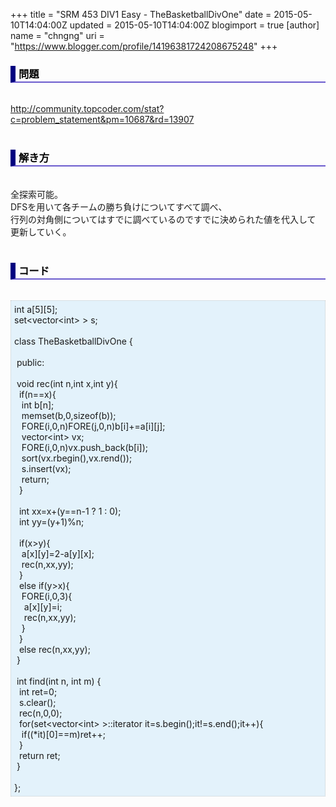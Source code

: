 +++
title = "SRM 453 DIV1 Easy - TheBasketballDivOne"
date = 2015-05-10T14:04:00Z
updated = 2015-05-10T14:04:00Z
blogimport = true 
[author]
	name = "chngng"
	uri = "https://www.blogger.com/profile/14196381724208675248"
+++

<div dir="ltr" style="text-align: left;" trbidi="on"><h3 style="border-bottom: 2px solid slateblue; border-left: 8px solid navy; color: black; padding: 0px 0px 1px 5px;">問題 <br /></h3><br /><a href="http://community.topcoder.com/stat?c=problem_statement&amp;pm=10687&amp;rd=13907" target="_blank">http://community.topcoder.com/stat?c=problem_statement&amp;pm=10687&amp;rd=13907</a><br /><br /><h3 style="border-bottom: 2px solid slateblue; border-left: 8px solid navy; color: black; padding: 0px 0px 1px 5px;">解き方 </h3><br />全探索可能。<br />DFSを用いて各チームの勝ち負けについてすべて調べ、<br />行列の対角側についてはすでに調べているのですでに決められた値を代入して<br />更新していく。<br /><br /><h3 style="border-bottom: 2px solid slateblue; border-left: 8px solid navy; color: black; padding: 0px 0px 1px 5px;">コード </h3><br /><div style="background-color: #e3f2fb; border: 1px dotted #CCCCCC; padding: 5px;">int a[5][5];<br />set&lt;vector&lt;int&gt; &gt; s;<br /><br />class TheBasketballDivOne {<br /><br /><span class="Apple-tab-span" style="white-space: pre;"> </span>public:<br /><br /><span class="Apple-tab-span" style="white-space: pre;"> </span>void rec(int n,int x,int y){<br /><span class="Apple-tab-span" style="white-space: pre;">  </span>if(n==x){<br /><span class="Apple-tab-span" style="white-space: pre;">   </span>int b[n];<br /><span class="Apple-tab-span" style="white-space: pre;">   </span>memset(b,0,sizeof(b));<br /><span class="Apple-tab-span" style="white-space: pre;">   </span>FORE(i,0,n)FORE(j,0,n)b[i]+=a[i][j];<br /><span class="Apple-tab-span" style="white-space: pre;">   </span>vector&lt;int&gt; vx;<br /><span class="Apple-tab-span" style="white-space: pre;">   </span>FORE(i,0,n)vx.push_back(b[i]);<br /><span class="Apple-tab-span" style="white-space: pre;">   </span>sort(vx.rbegin(),vx.rend());<br /><span class="Apple-tab-span" style="white-space: pre;">   </span>s.insert(vx);<br /><span class="Apple-tab-span" style="white-space: pre;">   </span>return;<br /><span class="Apple-tab-span" style="white-space: pre;">  </span>}<br /><br /><span class="Apple-tab-span" style="white-space: pre;">  </span>int xx=x+(y==n-1 ? 1 : 0);<br /><span class="Apple-tab-span" style="white-space: pre;">  </span>int yy=(y+1)%n;<br /><br /><span class="Apple-tab-span" style="white-space: pre;">  </span>if(x&gt;y){<br /><span class="Apple-tab-span" style="white-space: pre;">   </span>a[x][y]=2-a[y][x];<br /><span class="Apple-tab-span" style="white-space: pre;">   </span>rec(n,xx,yy);<br /><span class="Apple-tab-span" style="white-space: pre;">  </span>}<br /><span class="Apple-tab-span" style="white-space: pre;">  </span>else if(y&gt;x){<br /><span class="Apple-tab-span" style="white-space: pre;">   </span>FORE(i,0,3){<br /><span class="Apple-tab-span" style="white-space: pre;">    </span>a[x][y]=i;<br /><span class="Apple-tab-span" style="white-space: pre;">    </span>rec(n,xx,yy);<br /><span class="Apple-tab-span" style="white-space: pre;">   </span>}<br /><span class="Apple-tab-span" style="white-space: pre;">  </span>}<br /><span class="Apple-tab-span" style="white-space: pre;">  </span>else rec(n,xx,yy);<br /><span class="Apple-tab-span" style="white-space: pre;"> </span>}<br /><br /><span class="Apple-tab-span" style="white-space: pre;"> </span>int find(int n, int m) {<br /><span class="Apple-tab-span" style="white-space: pre;">  </span>int ret=0;<br /><span class="Apple-tab-span" style="white-space: pre;">  </span>s.clear();<br /><span class="Apple-tab-span" style="white-space: pre;">  </span>rec(n,0,0);<br /><span class="Apple-tab-span" style="white-space: pre;">  </span>for(set&lt;vector&lt;int&gt; &gt;::iterator it=s.begin();it!=s.end();it++){<br /><span class="Apple-tab-span" style="white-space: pre;">   </span>if((*it)[0]==m)ret++;<br /><span class="Apple-tab-span" style="white-space: pre;">  </span>}<br /><span class="Apple-tab-span" style="white-space: pre;">  </span>return ret;<br /><span class="Apple-tab-span" style="white-space: pre;"> </span>}<br /><br />};</div></div>
